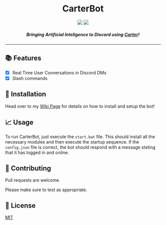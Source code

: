 <h1 align="center">
  CarterBot
</h1>
<p align="center">
  <a href="https://github.com/kieranperk/CarterBot/stargazers"><img src="https://img.shields.io/github/stars/kieranperk/CarterBot?color=ffcb6b"></a>
  <a><img src="https://img.shields.io/github/contributors/kieranperk/CarterBot?color=ffcb6b"></a>
</p>
<h5 align="center">Bringing Artificial Inteligence to Discord using <a href="https://carterlabs.ai/">Carter</a>!</h5>

---

## 📚 Features
- [x] Real Time User Conversations in Discord DMs
- [x] Slash commands

## 📂 Installation

Head over to my [Wiki Page](https://kieranperk.gitbook.io/carterbot/) for details on how to install and setup the bot!

## 📈 Usage

To run CarterBot, just execute the `start.bat` file. This should install all the necessary modules and then execute the startup sequence. If the `config.json` file is correct, the bot should respond with a message stating that it has logged in and online.

## 🤝 Contributing
Pull requests are welcome.

Please make sure to test as appropriate.

## 📜 License
[MIT](https://choosealicense.com/licenses/mit/)
